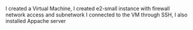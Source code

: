 I created a Virtual Machine, I created e2-small instance with firewall network access and subnetwork
I connected to the VM through SSH, I also installed Appache server